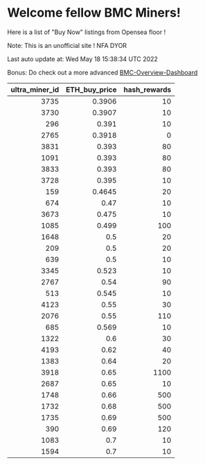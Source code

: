 # Welcome fellow BMC Miners!
Here is a list of "Buy Now" listings from Opensea floor !

Note: This is an unofficial site ! NFA DYOR

Last auto update at: Wed May 18 15:38:34 UTC 2022

Bonus: Do check out a more advanced [BMC-Overview-Dashboard](https://dune.com/defifunk/BMC-Overview-Dashboard)


|   ultra_miner_id |   ETH_buy_price |   hash_rewards |
|-----------------:|----------------:|---------------:|
|             3735 |          0.3906 |             10 |
|             3730 |          0.3907 |             10 |
|              296 |          0.391  |             10 |
|             2765 |          0.3918 |              0 |
|             3831 |          0.393  |             80 |
|             1091 |          0.393  |             80 |
|             3833 |          0.393  |             80 |
|             3728 |          0.395  |             10 |
|              159 |          0.4645 |             20 |
|              674 |          0.47   |             10 |
|             3673 |          0.475  |             10 |
|             1085 |          0.499  |            100 |
|             1648 |          0.5    |             20 |
|              209 |          0.5    |             20 |
|              639 |          0.5    |             10 |
|             3345 |          0.523  |             10 |
|             2767 |          0.54   |             90 |
|              513 |          0.545  |             10 |
|             4123 |          0.55   |             30 |
|             2076 |          0.55   |            110 |
|              685 |          0.569  |             10 |
|             1322 |          0.6    |             30 |
|             4193 |          0.62   |             40 |
|             1383 |          0.64   |             20 |
|             3918 |          0.65   |           1100 |
|             2687 |          0.65   |             10 |
|             1748 |          0.66   |            500 |
|             1732 |          0.68   |            500 |
|             1735 |          0.69   |            500 |
|              390 |          0.69   |            120 |
|             1083 |          0.7    |             10 |
|             1594 |          0.7    |             10 |